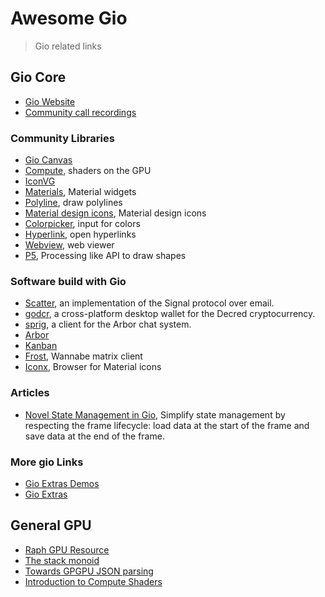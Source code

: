 # Awesome Gio
> Gio related links

## Gio Core
* [Gio Website](https://gioui.org/)
* [Community call recordings](https://www.youtube.com/channel/UCzuKUnKK5gAFJKNyA1imIHw)

### Community Libraries

* [Gio Canvas](https://github.com/ajstarks/giocanvas)
* [Compute](https://github.com/vron/compute), shaders on the GPU
* [IconVG](https://github.com/reactivego/ivg)
* [Materials](https://git.sr.ht/~whereswaldon/materials), Material widgets
* [Polyline](https://github.com/wrnrlr/polyline), draw polylines
* [Material design icons](golang.org/x/exp/shiny/materialdesign/icons), Material design icons
* [Colorpicker](https://git.sr.ht/~whereswaldon/colorpicker), input for colors
* [Hyperlink](https://github.com/inkeliz/giohyperlink), open hyperlinks
* [Webview](https://github.com/inkeliz/gowebview), web viewer
* [P5](https://github.com/go-p5/p5), Processing like API to draw shapes

### Software build with Gio

* [Scatter](https://scatter.im/), an implementation of the Signal protocol over email.
* [godcr](https://github.com/planetdecred/godcr), a cross-platform desktop wallet for the Decred cryptocurrency.
* [sprig](https://git.sr.ht/~whereswaldon/sprig), a client for the Arbor chat system.
* [Arbor](https://arbor.chat)
* [Kanban](https://git.sr.ht/~jackmordaunt/kanban)
* [Frost](https://git.sr.ht/~f4814n/frost), Wannabe matrix client
* [Iconx](https://git.sr.ht/~pierrec/giox/tree/main/item/cmd/iconx), Browser for Material icons

### Articles

* [Novel State Management in Gio](https://jackmordaunt.srht.site/post/novel-state-management-in-gio/), Simplify state management by respecting the frame lifecycle: load data at the start of the frame and save data at the end of the frame.

### More gio Links

* [Gio Extras Demos](https://whereswaldon.github.io/gio-extras-index/)
* [Gio Extras](https://sr.ht/~whereswaldon/gio-extras/)

## General GPU
* [Raph GPU Resource](https://raphlinus.github.io/gpu/2020/02/12/gpu-resources.html)
* [The stack monoid](https://raphlinus.github.io/gpu/2020/09/05/stack-monoid.html)
* [Towards GPGPU JSON parsing](https://raphlinus.github.io/personal/2018/05/10/toward-gpu-json-parsing.html)
* [Introduction to Compute Shaders](https://www.youtube.com/watch?v=V-yqiLyU27U)
